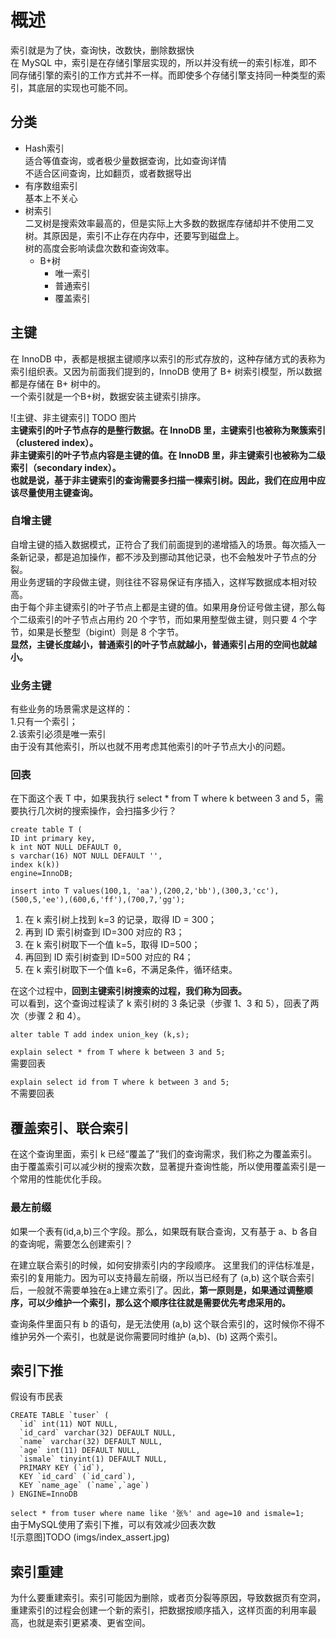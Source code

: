 # 概述

索引就是为了快，查询快，改数快，删除数据快  
在 MySQL 中，索引是在存储引擎层实现的，所以并没有统一的索引标准，即不同存储引擎的索引的工作方式并不一样。而即使多个存储引擎支持同一种类型的索引，其底层的实现也可能不同。

## 分类

- Hash索引  
  适合等值查询，或者极少量数据查询，比如查询详情  
  不适合区间查询，比如翻页，或者数据导出  
- 有序数组索引  
  基本上不关心  
- 树索引  
    二叉树是搜索效率最高的，但是实际上大多数的数据库存储却并不使用二叉树。其原因是，索引不止存在内存中，还要写到磁盘上。  
    树的高度会影响读盘次数和查询效率。  
  - B+树  
    - 唯一索引  
    - 普通索引  
    - 覆盖索引  

## 主键

在 InnoDB 中，表都是根据主键顺序以索引的形式存放的，这种存储方式的表称为索引组织表。又因为前面我们提到的，InnoDB 使用了 B+ 树索引模型，所以数据都是存储在 B+ 树中的。  
一个索引就是一个B+树，数据安装主键索引排序。  

![主键、非主键索引] TODO 图片  
**主键索引的叶子节点存的是整行数据。在 InnoDB 里，主键索引也被称为聚簇索引（clustered index）。**  
**非主键索引的叶子节点内容是主键的值。在 InnoDB 里，非主键索引也被称为二级索引（secondary index）。**  
**也就是说，基于非主键索引的查询需要多扫描一棵索引树。因此，我们在应用中应该尽量使用主键查询。**  

### 自增主键

自增主键的插入数据模式，正符合了我们前面提到的递增插入的场景。每次插入一条新记录，都是追加操作，都不涉及到挪动其他记录，也不会触发叶子节点的分裂。  
用业务逻辑的字段做主键，则往往不容易保证有序插入，这样写数据成本相对较高。  
由于每个非主键索引的叶子节点上都是主键的值。如果用身份证号做主键，那么每个二级索引的叶子节点占用约 20 个字节，而如果用整型做主键，则只要 4 个字节，如果是长整型（bigint）则是 8 个字节。  
**显然，主键长度越小，普通索引的叶子节点就越小，普通索引占用的空间也就越小。**

### 业务主键

有些业务的场景需求是这样的：  
1.只有一个索引；  
2.该索引必须是唯一索引  
由于没有其他索引，所以也就不用考虑其他索引的叶子节点大小的问题。

### 回表

在下面这个表 T 中，如果我执行 select * from T where k between 3 and 5，需要执行几次树的搜索操作，会扫描多少行？

```{}
create table T (
ID int primary key,
k int NOT NULL DEFAULT 0,
s varchar(16) NOT NULL DEFAULT '',
index k(k))
engine=InnoDB;

insert into T values(100,1, 'aa'),(200,2,'bb'),(300,3,'cc'),(500,5,'ee'),(600,6,'ff'),(700,7,'gg');
```

1. 在 k 索引树上找到 k=3 的记录，取得 ID = 300；
2. 再到 ID 索引树查到 ID=300 对应的 R3；
3. 在 k 索引树取下一个值 k=5，取得 ID=500；
4. 再回到 ID 索引树查到 ID=500 对应的 R4；
5. 在 k 索引树取下一个值 k=6，不满足条件，循环结束。

在这个过程中，**回到主键索引树搜索的过程，我们称为回表。**  
可以看到，这个查询过程读了 k 索引树的 3 条记录（步骤 1、3 和 5），回表了两次（步骤 2 和 4）。

```{}
alter table T add index union_key (k,s);
```

`explain select * from T where k between 3 and 5;`  
需要回表

`explain select id from T where k between 3 and 5;`  
不需要回表

## 覆盖索引、联合索引

在这个查询里面，索引 k 已经“覆盖了”我们的查询需求，我们称之为覆盖索引。  
由于覆盖索引可以减少树的搜索次数，显著提升查询性能，所以使用覆盖索引是一个常用的性能优化手段。  

### 最左前缀

如果一个表有(id,a,b)三个字段。那么，如果既有联合查询，又有基于 a、b 各自的查询呢，需要怎么创建索引？

在建立联合索引的时候，如何安排索引内的字段顺序。
这里我们的评估标准是，索引的复用能力。因为可以支持最左前缀，所以当已经有了 (a,b) 这个联合索引后，一般就不需要单独在a上建立索引了。因此，**第一原则是，如果通过调整顺序，可以少维护一个索引，那么这个顺序往往就是需要优先考虑采用的。**

查询条件里面只有 b 的语句，是无法使用 (a,b) 这个联合索引的，这时候你不得不维护另外一个索引，也就是说你需要同时维护 (a,b)、(b) 这两个索引。

## 索引下推

假设有市民表  

```{}
CREATE TABLE `tuser` (
  `id` int(11) NOT NULL,
  `id_card` varchar(32) DEFAULT NULL,
  `name` varchar(32) DEFAULT NULL,
  `age` int(11) DEFAULT NULL,
  `ismale` tinyint(1) DEFAULT NULL,
  PRIMARY KEY (`id`),
  KEY `id_card` (`id_card`),
  KEY `name_age` (`name`,`age`)
) ENGINE=InnoDB
```

`select * from tuser where name like '张%' and age=10 and ismale=1;`  
由于MySQL使用了索引下推，可以有效减少回表次数  
![示意图]TODO (imgs/index_assert.jpg)

## 索引重建

为什么要重建索引。索引可能因为删除，或者页分裂等原因，导致数据页有空洞，重建索引的过程会创建一个新的索引，把数据按顺序插入，这样页面的利用率最高，也就是索引更紧凑、更省空间。

